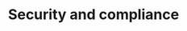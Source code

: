---
title: "Security and compliance"
weight: -50
description: |
  Learn how {{< vendor/name >}} ensures your data is handled with appropriate care and according to industry standards.
banner:
   title: Note
   body: Your main source of information about the security, privacy,
         and compliance of the {{< vendor/name >}} products and services,
         is now the {{< vendor/name >}} [Trust Center](https://platform.sh/trust-center/).
keywords:
- pen-test
- penetration test
- load test
- vulnerability
- Intrusion Prevention System (IPS)
---